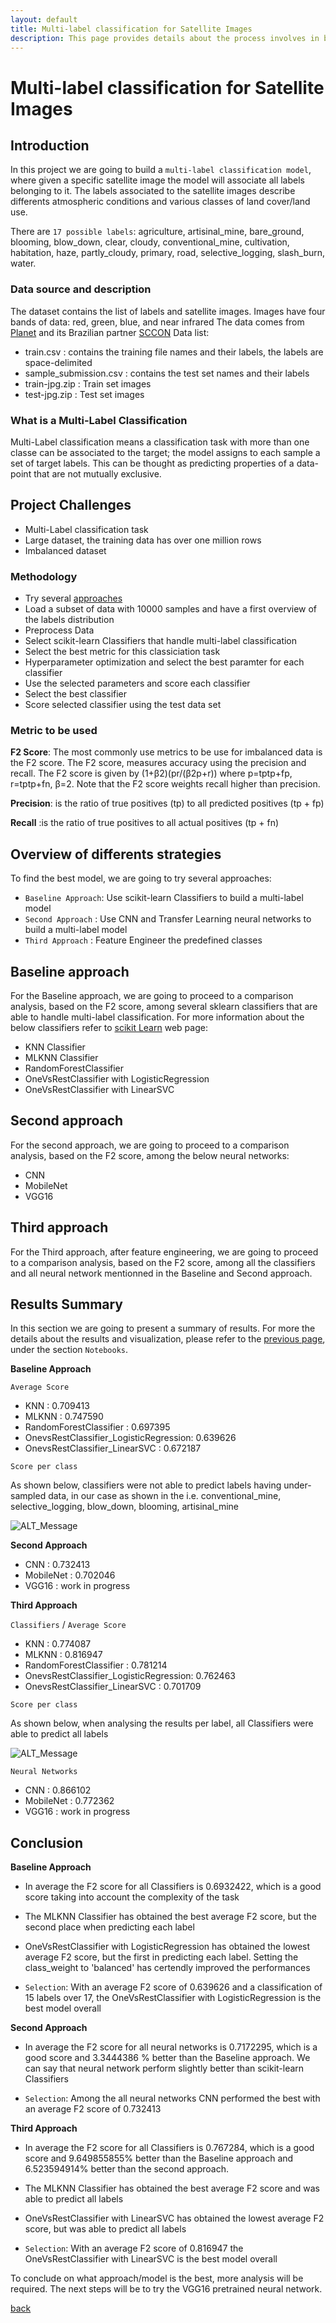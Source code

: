 ```yaml
---
layout: default
title: Multi-label classification for Satellite Images
description: This page provides details about the process involves in building a Multi-Label Classifier for satellite images
---
```

# Multi-label classification for Satellite Images

## Introduction
In this project we are going to build a `multi-label classification model`, where given a specific satellite image the model will associate all labels belonging to it. The labels associated to the satellite images describe differents atmospheric conditions and various classes of land cover/land use. 

There are `17 possible labels`: agriculture, artisinal_mine, bare_ground, blooming, blow_down, clear, cloudy, conventional_mine, cultivation, habitation, haze, partly_cloudy, primary, road, selective_logging, slash_burn, water.

### Data source and description
The dataset contains the list of labels and satellite images. Images have four bands of data: red, green, blue, and near infrared
The data comes from [Planet](https://www.planet.com/) and its Brazilian partner [SCCON](https://www.sccon.com.br/)
Data list:
-  train.csv             : contains the training file names and their labels, the labels are space-delimited
-  sample_submission.csv : contains the test set names and their labels
-  train-jpg.zip         : Train set images
-  test-jpg.zip          : Test set images

### What is a Multi-Label Classification
Multi-Label classification means a classification task with more than one classe can be associated to the target;  the model assigns to each sample a set of target labels. This can be thought as predicting properties of a data-point that are not mutually exclusive.

## Project Challenges
- Multi-Label classification task
- Large dataset, the training data has over one million rows 
- Imbalanced dataset

### Methodology 
-  Try several [approaches](#Overview-of-differents-strategies)
-  Load a subset of data with 10000 samples and have a first overview of the labels distribution
-  Preprocess Data
-  Select scikit-learn Classifiers that handle multi-label classification
-  Select the best metric for this classiciation task
-  Hyperparameter optimization and select the best paramter for each classifier 
-  Use the selected parameters and score each classifier
-  Select the best classifier
-  Score selected classifier using the test data set

### Metric to be used
**F2 Score**: The most commonly use metrics to be use for imbalanced data is the F2 score. The F2 score, measures accuracy using the precision and recall. The F2 score is given by (1+β2)(pr/(β2p+r))  where  p=tptp+fp,  r=tptp+fn, β=2. Note that the F2 score weights recall higher than precision.

**Precision**: is the ratio of true positives (tp) to all predicted positives (tp + fp)

**Recall**   :is the ratio of true positives to all actual positives (tp + fn)

## Overview of differents strategies
To find the best model, we are going to try several approaches:
* `Baseline Approach`: Use scikit-learn Classifiers to build a multi-label model 
* `Second Approach`  : Use CNN and Transfer Learning neural networks to build a multi-label model 
* `Third Approach`   : Feature Engineer the predefined classes

## Baseline approach
For the Baseline approach, we are going to proceed to a comparison analysis, based on the F2 score, among several sklearn classifiers that are able to handle multi-label classification. For more information about the below classifiers refer to [scikit Learn](https://scikit-learn.org/stable/modules/multiclass.html) web page:
  - KNN Classifier
  - MLKNN Classifier
  - RandomForestClassifier
  - OneVsRestClassifier with LogisticRegression
  - OneVsRestClassifier with LinearSVC
  
## Second approach
For the second approach, we are going to proceed to a comparison analysis, based on the F2 score, among the below neural networks:
- CNN
- MobileNet
- VGG16

## Third approach
For the Third approach, after feature engineering, we are going to proceed to a comparison analysis, based on the F2 score, among all the classifiers and all neural network mentionned in the Baseline and Second approach.

## Results Summary
In this section we are going to present a summary of results. For more the details about the results and visualization, please refer to the [previous page](https://brunildacity01.github.io/MyProjects/#my-upcoming-project), under the section `Notebooks`.

**Baseline Approach** 

`Average Score`
- KNN                                   : 0.709413
- MLKNN                                 : 0.747590
- RandomForestClassifier                : 0.697395
- OnevsRestClassifier_LogisticRegression: 0.639626
- OnevsRestClassifier_LinearSVC         : 0.672187

`Score per class`

As shown below, classifiers were not able to predict labels having under-sampled data, in our case as shown in the i.e. conventional_mine, selective_logging, blow_down, blooming, artisinal_mine

![ALT_Message](https://github.com/brunildacity01/MyProjects/blob/master/Images/Results_PerLabelBaseline.png)

**Second Approach**
- CNN                                   : 0.732413
- MobileNet                             : 0.702046
- VGG16                                 : work in progress

**Third Approach**

`Classifiers` / `Average Score`
- KNN                                   : 0.774087
- MLKNN                                 : 0.816947
- RandomForestClassifier                : 0.781214
- OnevsRestClassifier_LogisticRegression: 0.762463
- OnevsRestClassifier_LinearSVC         : 0.701709

`Score per class`

As shown below, when analysing the results per label, all Classifiers were able to predict all labels

![ALT_Message](https://github.com/brunildacity01/MyProjects/blob/master/Images/Results_PerLabelThird.png)

`Neural Networks`

- CNN                                   : 0.866102
- MobileNet                             : 0.772362
- VGG16                                 : work in progress

## Conclusion
**Baseline Approach** 
- In average the F2 score for all Classifiers is 0.6932422, which is a good score taking into account the complexity of the task
- The MLKNN Classifier has obtained the best average F2 score, but the second place when predicting each label  
- OneVsRestClassifier with LogisticRegression has obtained the lowest average F2 score, but the first in predicting each label. Setting the class_weight to 'balanced' has certendly improved the performances

- `Selection`: With an average F2 score of 0.639626 and a classification of 15 labels over 17, the OneVsRestClassifier with LogisticRegression is the best model overall

**Second Approach**
- In average the F2 score for all neural networks is 0.7172295, which is a good score and 3.3444386 % better than the Baseline approach. We can say that neural network perform slightly better than scikit-learn Classifiers

- `Selection`: Among the all neural networks CNN performed the best with an average F2 score of 0.732413 

**Third Approach**
- In average the F2 score for all Classifiers is 0.767284, which is a good score and 9.649855855% better than the Baseline approach and 6.523594914% better than the second approach.
- The MLKNN Classifier has obtained the best average F2 score and was able to predict all labels  
- OneVsRestClassifier with LinearSVC has obtained the lowest average F2 score, but was able to predict all labels

- `Selection`: With an average F2 score of 0.816947 the OneVsRestClassifier with LinearSVC is the best model overall

To conclude on what approach/model is the best, more analysis will be required. The next steps will be to try the VGG16 pretrained neural network.

[back](./)

